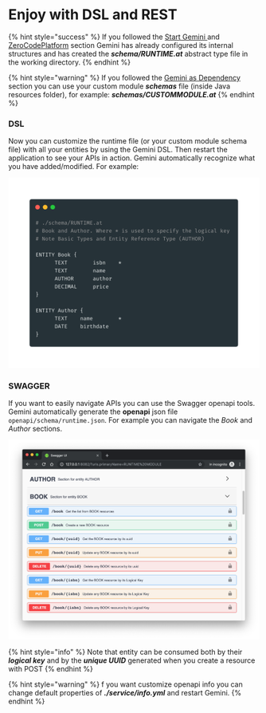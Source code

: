 # Enjoy with DSL and REST

{% hint style="success" %}
If you followed the [Start Gemini ](start-gemini/)and [ZeroCodePlatform](start-gemini/zero-code-platform.md) section Gemini has already configured its internal structures and has created the _**schema/RUNTIME.at**_ abstract type file in the working directory. 
{% endhint %}

{% hint style="warning" %}
If you followed the [Gemini as Dependency](start-gemini/gemini-as-dependency.md) section you can use your custom module _**schemas**_ file \(inside Java resources folder\), for example: _**schemas/CUSTOMMODULE.at**_
{% endhint %}

### DSL

Now you can customize the runtime file \(or your custom module schema file\) with all your entities by using the Gemini DSL. Then restart the application to see your APIs in action. Gemini automatically recognize what you have added/modified. For example:

![](../.gitbook/assets/quic_start_dsl.png)

### SWAGGER

If you want to easily navigate APIs you can use the Swagger openapi tools. Gemini automatically generate the **openapi** json file `openapi/schema/runtime.json`. For example you can navigate the _Book_ and _Author_ sections.

![](../.gitbook/assets/swagger_quick_start.png)

{% hint style="info" %}
Note that entity can be consumed both by their _**logical key**_ and by the _**unique UUID**_ generated when you create a resource with POST
{% endhint %}

{% hint style="warning" %}
f you want customize openapi info you can change default properties of _**./service/info.yml**_ and restart Gemini.
{% endhint %}



